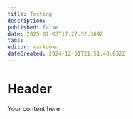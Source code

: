 ```yaml
---
title: Testing
description: 
published: false
date: 2025-01-03T17:27:52.369Z
tags: 
editor: markdown
dateCreated: 2024-12-31T21:51:40.832Z
---
```


# Header
Your content here